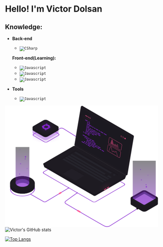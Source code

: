 # Hello! I'm Victor Dolsan

## Knowledge: 
- <b>Back-end</b>
    - <code><img height="25" src="https://img.shields.io/badge/CSharp-white?style=flat&logo=CSharp&logoColor=68217a" alt="CSharp"/></code>

     <b>Front-end(Learning): </b>
    - <code><img height="25" src="https://img.shields.io/badge/Javascript-white?style=flat&logo=Javascript&logoColor=228B22" alt="Javascript"/></code>
    - <code><img height="25" src="https://img.shields.io/badge/HTML-white?style=flat&logo=html5&logoColor=FFD700" alt="Javascript"/></code>
    - <code><img height="25" src="https://img.shields.io/badge/CSS3-white?style=flat&logo=css3&logoColor=000080" alt="Javascript"/></code>
    
- <b>Tools </b>
    - <code><img height="25" src="https://img.shields.io/badge/VSCode-white?style=flat&logo=Visual+Studio+Code&logoColor=0000CD" alt="Javascript"/></code>
    

<img src = "./img/computador.svg" align = "right">

![Victor's GitHub stats](https://github-readme-stats.vercel.app/api?username=VictorDolzan&show_icons=true&theme=maroongold)

[![Top Langs](https://github-readme-stats.vercel.app/api/top-langs/?username=VictorDolzan&theme=maroongold&layout=compact)](https://github.com/anuraghazra/github-readme-stats)